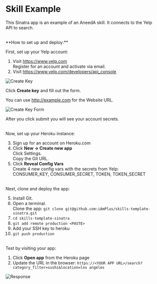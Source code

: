 # Skill Example

This Sinatra app is an example of an AneedA skill. It connects to the Yelp API to search.  

<br>
**How to set up and deploy:**

First, set up your Yelp account:  

1. Visit https://www.yelp.com  
Register for an account and activate via email.  
2. Visit https://www.yelp.com/developers/api_console  

![Create Key](https://github.com/iAmPlus/skills-template-sinatra/blob/master/images/create_key.png?raw=true)

Click **Create key** and fill out the form.  


You can use http://example.com for the Website URL.   

![Create Key Form](https://github.com/iAmPlus/skills-template-sinatra/blob/master/images/create_key_form.png?raw=true)

After you click submit you will see your account secrets.  

  <br>
Now, set up your Heroku instance:  

3. Sign up for an account on Heroku.com  
4. Click **New -> Create new app**   
Click Settings.   
Copy the Git URL.  
4. Click **Reveal Config Vars**  
Create 4 new config vars with the secrets from Yelp:  
CONSUMER_KEY, 
CONSUMER_SECRET, 
TOKEN, 
TOKEN_SECRET

<br>
Next, clone and deploy the app:   

5. Install Git.
6. Open a terminal.   
  Clone the app: `git clone git@github.com:iAmPlus/skills-template-sinatra.git`
7. `cd skills-template-sinatra`
6. `git add remote production <PASTE>`  
6. Add your SSH key to heroku  
7. `git push production`  

<br>
Test by visiting your app:

1. Click **Open app** from the Heroku page  
2. Update the URL in the browser:
 `https://<YOUR APP URL>/search?category_filter=sushi&location=los angeles`

![Response](https://github.com/iAmPlus/skills-template-sinatra/blob/master/images/success.png?raw=true)
